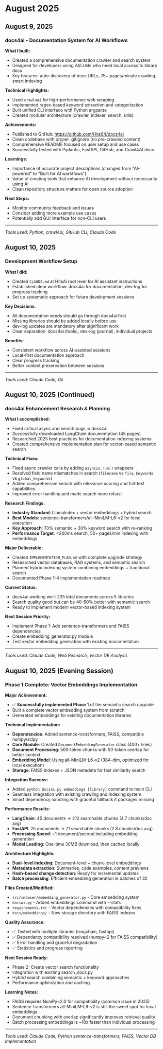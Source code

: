 # August 2025

## August 9, 2025

### docs4ai - Documentation System for AI Workflows

**What I built:**
- Created a comprehensive documentation crawler and search system
- Designed for developers using AI/LLMs who need local access to library docs
- Key features: auto-discovery of docs URLs, 75+ pages/minute crawling, smart indexing

**Technical Highlights:**
- Used `crawl4ai` for high-performance web scraping
- Implemented regex-based keyword extraction and categorization
- Built unified CLI interface with Python argparse
- Created modular architecture (crawler, indexer, search, utils)

**Achievements:**
- Published to GitHub: https://github.com/Hits64/docs4ai
- Clean codebase with proper .gitignore (no pre-crawled content)
- Comprehensive README focused on user setup and use cases
- Successfully tested with Pydantic, FastAPI, GitHub, and Crawl4AI docs

**Learnings:**
- Importance of accurate project descriptions (changed from "AI-powered" to "Built for AI workflows")
- Value of creating tools that enhance AI development without necessarily using AI
- Clean repository structure matters for open source adoption

**Next Steps:**
- Monitor community feedback and issues
- Consider adding more example use cases
- Potentially add GUI interface for non-CLI users

---

*Tools used: Python, crawl4ai, GitHub CLI, Claude Code*

## August 10, 2025

### Development Workflow Setup

**What I did:**
- Created `CLAUDE.md` at HitsAi root level for AI assistant instructions
- Established clear workflow: docs4ai for documentation, dev-log for progress tracking
- Set up systematic approach for future development sessions

**Key Decisions:**
- All documentation needs should go through docs4ai first
- Missing libraries should be added locally before use
- dev-log updates are mandatory after significant work
- Clear separation: docs4ai (tools), dev-log (journal), individual projects

**Benefits:**
- Consistent workflow across AI-assisted sessions
- Local-first documentation approach
- Clear progress tracking
- Better context preservation between sessions

---

*Tools used: Claude Code, Git*

## August 10, 2025 (Continued)

### docs4ai Enhancement Research & Planning

**What I accomplished:**
- Fixed critical async and search bugs in docs4ai
- Successfully downloaded LangChain documentation (45 pages)
- Researched 2025 best practices for documentation indexing systems
- Created comprehensive implementation plan for vector-based semantic search

**Technical Fixes:**
- Fixed async crawler calls by adding `asyncio.run()` wrappers
- Resolved field name mismatches in search (`filename` vs `file`, `keywords` vs `global_keywords`)
- Added comprehensive search with relevance scoring and full-text capabilities
- Improved error handling and made search more robust

**Research Findings:**
- **Industry Standard**: LlamaIndex + vector embeddings + hybrid search
- **Best Models**: sentence-transformers/all-MiniLM-L6-v2 for local execution
- **Key Approach**: 70% semantic + 30% keyword search with re-ranking
- **Performance Target**: <200ms search, 50+ pages/min indexing with embeddings

**Major Deliverable:**
- Created `IMPLEMENTATION_PLAN.md` with complete upgrade strategy
- Researched vector databases, RAG systems, and semantic search
- Planned hybrid indexing system combining embeddings + traditional search
- Documented Phase 1-4 implementation roadmap

**Current Status:**
- docs4ai working well: 235 total documents across 5 libraries
- Search quality good but can be 40-60% better with semantic search
- Ready to implement modern vector-based indexing system

**Next Session Priority:**
- Implement Phase 1: Add sentence-transformers and FAISS dependencies
- Create embedding_generator.py module
- Test vector embedding generation with existing documentation

---

*Tools used: Claude Code, Web Research, Vector DB Analysis*

## August 10, 2025 (Evening Session)

### Phase 1 Complete: Vector Embeddings Implementation

**Major Achievement:**
- ✅ **Successfully implemented Phase 1** of the semantic search upgrade
- Built a complete vector embedding system from scratch
- Generated embeddings for existing documentation libraries

**Technical Implementation:**
- **Dependencies**: Added sentence-transformers, FAISS, compatible numpy/scipy
- **Core Module**: Created `DocumentEmbeddingGenerator` class (400+ lines)
- **Document Processing**: 500-token chunks with 50-token overlap for better context
- **Embedding Model**: Using all-MiniLM-L6-v2 (384-dim, optimized for local execution)
- **Storage**: FAISS indexes + JSON metadata for fast similarity search

**Integration Success:**
- Added `python docsai.py embeddings [library]` command to main CLI
- Seamless integration with existing crawling and indexing system
- Smart dependency handling with graceful fallback if packages missing

**Performance Results:**
- **LangChain**: 45 documents → 210 searchable chunks (4.7 chunks/doc avg)
- **FastAPI**: 25 documents → 71 searchable chunks (2.8 chunks/doc avg)  
- **Processing Speed**: ~1 document/second including embedding generation
- **Model Loading**: One-time 30MB download, then cached locally

**Architecture Highlights:**
- **Dual-level indexing**: Document-level + chunk-level embeddings
- **Metadata extraction**: Summaries, code examples, content previews
- **Hash-based change detection**: Ready for incremental updates
- **Batch processing**: Efficient embedding generation in batches of 32

**Files Created/Modified:**
- `src/indexer/embedding_generator.py` - Core embedding system
- `docsai.py` - Added embeddings command with --stats
- `requirements.txt` - Vector dependencies with compatibility fixes
- `docs/embeddings/` - New storage directory with FAISS indexes

**Quality Assurance:**
- ✅ Tested with multiple libraries (langchain, fastapi)
- ✅ Dependency compatibility resolved (numpy<2 for FAISS compatibility)
- ✅ Error handling and graceful degradation
- ✅ Statistics and progress reporting

**Next Session Ready:**
- Phase 2: Create vector search functionality
- Integration with existing search_docs.py
- Hybrid search combining semantic + keyword approaches
- Performance optimization and caching

**Learning Notes:**
- FAISS requires NumPy<2.0 for compatibility (common issue in 2025)
- Sentence-transformers all-MiniLM-L6-v2 is still the sweet spot for local embeddings
- Document chunking with overlap significantly improves retrieval quality
- Batch processing embeddings is ~10x faster than individual processing

---

*Tools used: Claude Code, Python sentence-transformers, FAISS, Vector DB Implementation*